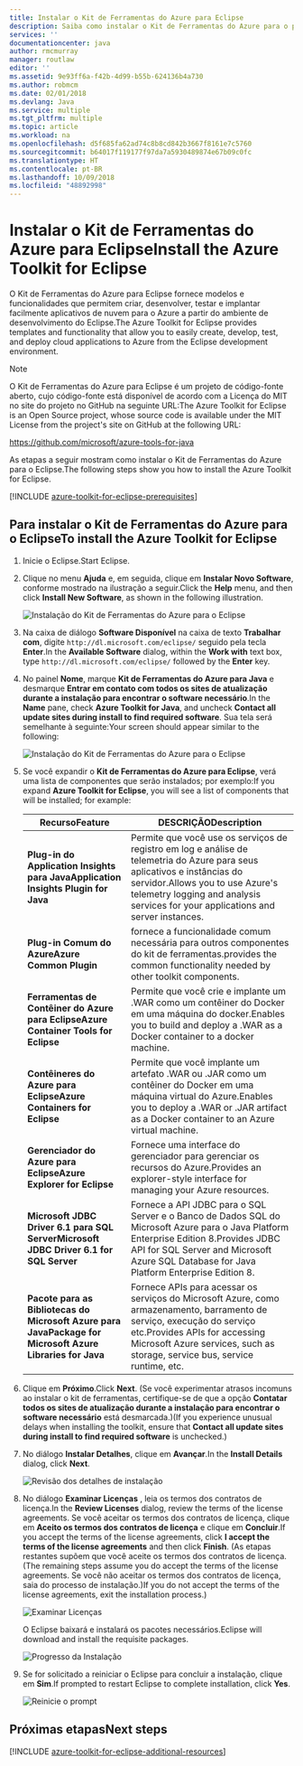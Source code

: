 ```yaml
---
title: Instalar o Kit de Ferramentas do Azure para Eclipse
description: Saiba como instalar o Kit de Ferramentas do Azure para o plug-in Eclipse para criar e implantar aplicativos de nuvem no Azure.
services: ''
documentationcenter: java
author: rmcmurray
manager: routlaw
editor: ''
ms.assetid: 9e93ff6a-f42b-4d99-b55b-624136b4a730
ms.author: robmcm
ms.date: 02/01/2018
ms.devlang: Java
ms.service: multiple
ms.tgt_pltfrm: multiple
ms.topic: article
ms.workload: na
ms.openlocfilehash: d5f685fa62ad74c8b8cd842b3667f8161e7c5760
ms.sourcegitcommit: b64017f119177f97da7a5930489874e67b09c0fc
ms.translationtype: HT
ms.contentlocale: pt-BR
ms.lasthandoff: 10/09/2018
ms.locfileid: "48892998"
---
```

# <a name="install-the-azure-toolkit-for-eclipse"></a><span data-ttu-id="d2703-103">Instalar o Kit de Ferramentas do Azure para Eclipse</span><span class="sxs-lookup"><span data-stu-id="d2703-103">Install the Azure Toolkit for Eclipse</span></span>

<span data-ttu-id="d2703-104">O Kit de Ferramentas do Azure para Eclipse fornece modelos e funcionalidades que permitem criar, desenvolver, testar e implantar facilmente aplicativos de nuvem para o Azure a partir do ambiente de desenvolvimento do Eclipse.</span><span class="sxs-lookup"><span data-stu-id="d2703-104">The Azure Toolkit for Eclipse provides templates and functionality that allow you to easily create, develop, test, and deploy cloud applications to Azure from the Eclipse development environment.</span></span>

> [!NOTE] 
> 
> <span data-ttu-id="d2703-105">O Kit de Ferramentas do Azure para Eclipse é um projeto de código-fonte aberto, cujo código-fonte está disponível de acordo com a Licença do MIT no site do projeto no GitHub na seguinte URL:</span><span class="sxs-lookup"><span data-stu-id="d2703-105">The Azure Toolkit for Eclipse is an Open Source project, whose source code is available under the MIT License from the project's site on GitHub at the following URL:</span></span> 
> 
> <https://github.com/microsoft/azure-tools-for-java> 
> 

<span data-ttu-id="d2703-106">As etapas a seguir mostram como instalar o Kit de Ferramentas do Azure para o Eclipse.</span><span class="sxs-lookup"><span data-stu-id="d2703-106">The following steps show you how to install the Azure Toolkit for Eclipse.</span></span>

[!INCLUDE [azure-toolkit-for-eclipse-prerequisites](../includes/azure-toolkit-for-eclipse-prerequisites.md)]

## <a name="to-install-the-azure-toolkit-for-eclipse"></a><span data-ttu-id="d2703-107">Para instalar o Kit de Ferramentas do Azure para o Eclipse</span><span class="sxs-lookup"><span data-stu-id="d2703-107">To install the Azure Toolkit for Eclipse</span></span>

1. <span data-ttu-id="d2703-108">Inicie o Eclipse.</span><span class="sxs-lookup"><span data-stu-id="d2703-108">Start Eclipse.</span></span>

1. <span data-ttu-id="d2703-109">Clique no menu **Ajuda** e, em seguida, clique em **Instalar Novo Software**, conforme mostrado na ilustração a seguir.</span><span class="sxs-lookup"><span data-stu-id="d2703-109">Click the **Help** menu, and then click **Install New Software**, as shown in the following illustration.</span></span>
   
   ![Instalação do Kit de Ferramentas do Azure para o Eclipse][01]

1. <span data-ttu-id="d2703-111">Na caixa de diálogo **Software Disponível** na caixa de texto **Trabalhar com**, digite `http://dl.microsoft.com/eclipse/` seguido pela tecla **Enter**.</span><span class="sxs-lookup"><span data-stu-id="d2703-111">In the **Available Software** dialog, within the **Work with** text box, type `http://dl.microsoft.com/eclipse/` followed by the **Enter** key.</span></span>

1. <span data-ttu-id="d2703-112">No painel **Nome**, marque **Kit de Ferramentas do Azure para Java** e desmarque **Entrar em contato com todos os sites de atualização durante a instalação para encontrar o software necessário**.</span><span class="sxs-lookup"><span data-stu-id="d2703-112">In the **Name** pane, check **Azure Toolkit for Java**, and uncheck **Contact all update sites during install to find required software**.</span></span> <span data-ttu-id="d2703-113">Sua tela será semelhante à seguinte:</span><span class="sxs-lookup"><span data-stu-id="d2703-113">Your screen should appear similar to the following:</span></span>
   
   ![Instalação do Kit de Ferramentas do Azure para o Eclipse][02]

1. <span data-ttu-id="d2703-115">Se você expandir o **Kit de Ferramentas do Azure para Eclipse**, verá uma lista de componentes que serão instalados; por exemplo:</span><span class="sxs-lookup"><span data-stu-id="d2703-115">If you expand **Azure Toolkit for Eclipse**, you will see a list of components that will be installed; for example:</span></span>

   | <span data-ttu-id="d2703-116">Recurso</span><span class="sxs-lookup"><span data-stu-id="d2703-116">Feature</span></span> | <span data-ttu-id="d2703-117">DESCRIÇÃO</span><span class="sxs-lookup"><span data-stu-id="d2703-117">Description</span></span> | 
   |---|---| 
   | <span data-ttu-id="d2703-118">**Plug-in do Application Insights para Java**</span><span class="sxs-lookup"><span data-stu-id="d2703-118">**Application Insights Plugin for Java**</span></span> | <span data-ttu-id="d2703-119">Permite que você use os serviços de registro em log e análise de telemetria do Azure para seus aplicativos e instâncias do servidor.</span><span class="sxs-lookup"><span data-stu-id="d2703-119">Allows you to use Azure's telemetry logging and analysis services for your applications and server instances.</span></span> | 
   | <span data-ttu-id="d2703-120">**Plug-in Comum do Azure**</span><span class="sxs-lookup"><span data-stu-id="d2703-120">**Azure Common Plugin**</span></span> | <span data-ttu-id="d2703-121">fornece a funcionalidade comum necessária para outros componentes do kit de ferramentas.</span><span class="sxs-lookup"><span data-stu-id="d2703-121">provides the common functionality needed by other toolkit components.</span></span> | 
   | <span data-ttu-id="d2703-122">**Ferramentas de Contêiner do Azure para Eclipse**</span><span class="sxs-lookup"><span data-stu-id="d2703-122">**Azure Container Tools for Eclipse**</span></span> | <span data-ttu-id="d2703-123">Permite que você crie e implante um .WAR como um contêiner do Docker em uma máquina do docker.</span><span class="sxs-lookup"><span data-stu-id="d2703-123">Enables you to build and deploy a .WAR as a Docker container to a docker machine.</span></span> | 
   | <span data-ttu-id="d2703-124">**Contêineres do Azure para Eclipse**</span><span class="sxs-lookup"><span data-stu-id="d2703-124">**Azure Containers for Eclipse**</span></span> | <span data-ttu-id="d2703-125">Permite que você implante um artefato .WAR ou .JAR como um contêiner do Docker em uma máquina virtual do Azure.</span><span class="sxs-lookup"><span data-stu-id="d2703-125">Enables you to deploy a .WAR or .JAR artifact as a Docker container to an Azure virtual machine.</span></span> | 
   | <span data-ttu-id="d2703-126">**Gerenciador do Azure para Eclipse**</span><span class="sxs-lookup"><span data-stu-id="d2703-126">**Azure Explorer for Eclipse**</span></span> | <span data-ttu-id="d2703-127">Fornece uma interface do gerenciador para gerenciar os recursos do Azure.</span><span class="sxs-lookup"><span data-stu-id="d2703-127">Provides an explorer-style interface for managing your Azure resources.</span></span> | 
   | <span data-ttu-id="d2703-128">**Microsoft JDBC Driver 6.1 para SQL Server**</span><span class="sxs-lookup"><span data-stu-id="d2703-128">**Microsoft JDBC Driver 6.1 for SQL Server**</span></span> | <span data-ttu-id="d2703-129">Fornece a API JDBC para o SQL Server e o Banco de Dados SQL do Microsoft Azure para o Java Platform Enterprise Edition 8.</span><span class="sxs-lookup"><span data-stu-id="d2703-129">Provides JDBC API for SQL Server and Microsoft Azure SQL Database for Java Platform Enterprise Edition 8.</span></span> | 
   | <span data-ttu-id="d2703-130">**Pacote para as Bibliotecas do Microsoft Azure para Java**</span><span class="sxs-lookup"><span data-stu-id="d2703-130">**Package for Microsoft Azure Libraries for Java**</span></span> | <span data-ttu-id="d2703-131">Fornece APIs para acessar os serviços do Microsoft Azure, como armazenamento, barramento de serviço, execução do serviço etc.</span><span class="sxs-lookup"><span data-stu-id="d2703-131">Provides APIs for accessing Microsoft Azure services, such as storage, service bus, service runtime, etc.</span></span> | 

1. <span data-ttu-id="d2703-132">Clique em **Próximo**.</span><span class="sxs-lookup"><span data-stu-id="d2703-132">Click **Next**.</span></span> <span data-ttu-id="d2703-133">(Se você experimentar atrasos incomuns ao instalar o kit de ferramentas, certifique-se de que a opção **Contatar todos os sites de atualização durante a instalação para encontrar o software necessário** está desmarcada.)</span><span class="sxs-lookup"><span data-stu-id="d2703-133">(If you experience unusual delays when installing the toolkit, ensure that **Contact all update sites during install to find required software** is unchecked.)</span></span>

1. <span data-ttu-id="d2703-134">No diálogo **Instalar Detalhes**, clique em **Avançar**.</span><span class="sxs-lookup"><span data-stu-id="d2703-134">In the **Install Details** dialog, click **Next**.</span></span>
   
   ![Revisão dos detalhes de instalação][03]

1. <span data-ttu-id="d2703-136">No diálogo **Examinar Licenças** , leia os termos dos contratos de licença.</span><span class="sxs-lookup"><span data-stu-id="d2703-136">In the **Review Licenses** dialog, review the terms of the license agreements.</span></span> <span data-ttu-id="d2703-137">Se você aceitar os termos dos contratos de licença, clique em **Aceito os termos dos contratos de licença** e clique em **Concluir**.</span><span class="sxs-lookup"><span data-stu-id="d2703-137">If you accept the terms of the license agreements, click **I accept the terms of the license agreements** and then click **Finish**.</span></span> <span data-ttu-id="d2703-138">(As etapas restantes supõem que você aceite os termos dos contratos de licença.</span><span class="sxs-lookup"><span data-stu-id="d2703-138">(The remaining steps assume you do accept the terms of the license agreements.</span></span> <span data-ttu-id="d2703-139">Se você não aceitar os termos dos contratos de licença, saia do processo de instalação.)</span><span class="sxs-lookup"><span data-stu-id="d2703-139">If you do not accept the terms of the license agreements, exit the installation process.)</span></span>
   
   ![Examinar Licenças][04]
   
   <span data-ttu-id="d2703-141">O Eclipse baixará e instalará os pacotes necessários.</span><span class="sxs-lookup"><span data-stu-id="d2703-141">Eclipse will download and install the requisite packages.</span></span>
   
   ![Progresso da Instalação][05]

1. <span data-ttu-id="d2703-143">Se for solicitado a reiniciar o Eclipse para concluir a instalação, clique em **Sim**.</span><span class="sxs-lookup"><span data-stu-id="d2703-143">If prompted to restart Eclipse to complete installation, click **Yes**.</span></span>
   
   ![Reinicie o prompt][06]

## <a name="next-steps"></a><span data-ttu-id="d2703-145">Próximas etapas</span><span class="sxs-lookup"><span data-stu-id="d2703-145">Next steps</span></span>

[!INCLUDE [azure-toolkit-for-eclipse-additional-resources](../includes/azure-toolkit-for-eclipse-additional-resources.md)]

<!-- URL List -->

<!-- Legacy MSDN URL = https://msdn.microsoft.com/library/azure/hh690946.aspx -->

<!-- IMG List -->

[01]: media/azure-toolkit-for-eclipse-installation/eclipse-installation-01.png
[02]: media/azure-toolkit-for-eclipse-installation/eclipse-installation-02.png
[03]: media/azure-toolkit-for-eclipse-installation/eclipse-installation-03.png
[04]: media/azure-toolkit-for-eclipse-installation/eclipse-installation-04.png
[05]: media/azure-toolkit-for-eclipse-installation/eclipse-installation-05.png
[06]: media/azure-toolkit-for-eclipse-installation/eclipse-installation-06.png
